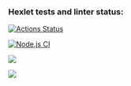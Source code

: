### Hexlet tests and linter status:
[![Actions Status](https://github.com/Disday/frontend-project-lvl2/workflows/hexlet-check/badge.svg)](https://github.com/Disday/frontend-project-lvl2/actions)

[![Node.js CI](https://github.com/Disday/frontend-project-lvl2/actions/workflows/nodejs-ci.yaml/badge.svg)](https://github.com/Disday/frontend-project-lvl2/actions/workflows/nodejs-ci.yaml)

<a href="https://codeclimate.com/github/Disday/frontend-project-lvl2/maintainability"><img src="https://api.codeclimate.com/v1/badges/ef5fb223d30f4092f4da/maintainability" /></a>

<a href="https://codeclimate.com/github/Disday/frontend-project-lvl2/test_coverage"><img src="https://api.codeclimate.com/v1/badges/ef5fb223d30f4092f4da/test_coverage" /></a>